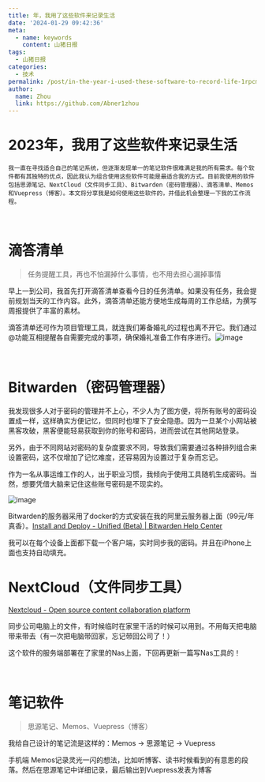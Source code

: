 ```yaml
---
title: 年，我用了这些软件来记录生活
date: '2024-01-29 09:42:36'
meta:
  - name: keywords
    content: 山猪日报
tags:
  - 山猪日报
categories:
  - 技术
permalink: /post/in-the-year-i-used-these-software-to-record-life-1rpcml.html
author:
  name: Zhou
  link: https://github.com/Abner1zhou
---
```



<!-- more -->


# 2023年，我用了这些软件来记录生活

	我一直在寻找适合自己的笔记系统，但逐渐发现单一的笔记软件很难满足我的所有需求。每个软件都有其独特的优点，因此我认为组合使用这些软件可能是最适合我的方式。目前我使用的软件包括思源笔记、NextCloud（文件同步工具）、Bitwarden（密码管理器）、滴答清单、Memos和Vuepress（博客）。本文将分享我是如何使用这些软件的，并借此机会整理一下我的工作流程。

‍

# 滴答清单

>  任务提醒工具，再也不怕漏掉什么事情，也不用去担心漏掉事情

早上一到公司，我首先打开滴答清单查看今日的任务清单。如果没有任务，我会提前规划当天的工作内容。此外，滴答清单还能方便地生成每周的工作总结，为撰写周报提供了丰富的素材。

滴答清单还可作为项目管理工具，就连我们筹备婚礼的过程也离不开它。我们通过@功能互相提醒各自需要完成的事项，确保婚礼准备工作有序进行。![image](https://jsd.cdn.zzko.cn/gh/Abner1zhou/img_static/202401291653974.png)​

‍

# Bitwarden（密码管理器）

我发现很多人对于密码的管理并不上心，不少人为了图方便，将所有账号的密码设置成一样，这样确实方便记忆，但同时也埋下了安全隐患。因为一旦某个小网站被黑客攻破，黑客便能轻易获取到你的账号和密码，进而尝试在其他网站登录。

另外，由于不同网站对密码的复杂度要求不同，导致我们需要通过各种排列组合来设置密码，这不仅增加了记忆难度，还容易因为设置过于复杂而忘记。

作为一名从事运维工作的人，出于职业习惯，我倾向于使用工具随机生成密码。当然，想要凭借大脑来记住这些账号密码是不现实的。

​![image](https://jsd.cdn.zzko.cn/gh/Abner1zhou/img_static/202401291117821.png)​

Bitwarden的服务器采用了docker的方式安装在我的阿里云服务器上面（99元/年 真香）。[Install and Deploy - Unified (Beta) | Bitwarden Help Center](https://bitwarden.com/help/install-and-deploy-unified-beta/)

我可以在每个设备上面都下载一个客户端，实时同步我的密码。并且在iPhone上面也支持自动填充。

# NextCloud（文件同步工具）

[Nextcloud - Open source content collaboration platform](https://nextcloud.com/)

同步公司电脑上的文件，有时候临时在家里干活的时候可以用到。不用每天把电脑带来带去（有一次把电脑带回家，忘记带回公司了！）

这个软件的服务端部署在了家里的Nas上面，下回再更新一篇写Nas工具的！

‍

# 笔记软件

> 思源笔记、Memos、Vuepress（博客）

我给自己设计的笔记流是这样的：Memos → 思源笔记 → Vuepress

手机端 Memos记录灵光一闪的想法，比如听博客、读书时候看到的有意思的段落。然后在思源笔记中详细记录，最后输出到Vuepress发表为博客

‍
